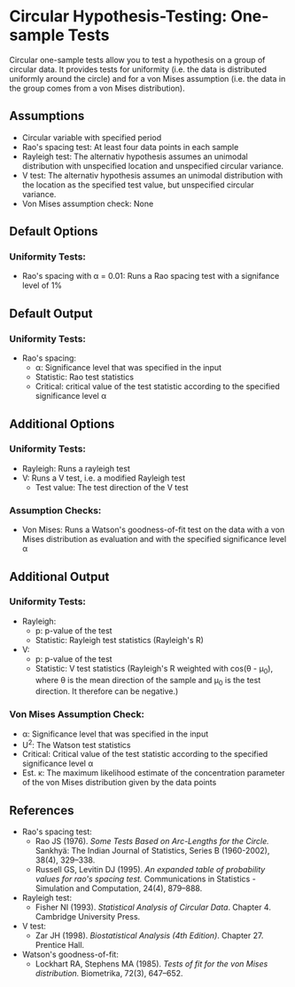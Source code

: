 Circular Hypothesis-Testing: One-sample Tests
==========================

Circular one-sample tests allow you to test a hypothesis on a group of circular data. It provides tests for uniformity (i.e. the data is distributed uniformly around the circle) and for a von Mises assumption (i.e. the data in the group comes from a von Mises distribution).

Assumptions
-----------
- Circular variable with specified period
- Rao's spacing test: At least four data points in each sample
- Rayleigh test: The alternativ hypothesis assumes an unimodal distribution with unspecified location and unspecified circular variance.
- V test: The alternativ hypothesis assumes an unimodal distribution with the location as the specified test value, but unspecified circular variance.
- Von Mises assumption check: None

Default Options
-------
### Uniformity Tests:
- Rao's spacing with &#945; = 0.01: Runs a Rao spacing test with a signifance level of 1%

Default Output
-------

### Uniformity Tests:
- Rao's spacing:
  - &#945;: Significance level that was specified in the input
  - Statistic: Rao test statistics
  - Critical: critical value of the test statistic according to the specified significance level &#945;

Additional Options
-------

### Uniformity Tests:
- Rayleigh: Runs a rayleigh test
- V: Runs a V test, i.e. a modified Rayleigh test
  - Test value: The test direction of the V test

### Assumption Checks:
- Von Mises: Runs a Watson's goodness-of-fit test on the data with a von Mises distribution as evaluation and with the specified significance level &#945;


Additional Output
-------

### Uniformity Tests:
- Rayleigh:
  - p: p-value of the test
  - Statistic: Rayleigh test statistics (Rayleigh's R)
- V: 
  - p: p-value of the test
  - Statistic: V test statistics (Rayleigh's R weighted with cos(&#952; - &#956;<sub>0</sub>), where &#952; is the mean direction of the sample and &#956;<sub>0</sub> is the test direction. It therefore can be negative.)

### Von Mises Assumption Check:
- &#945;: Significance level that was specified in the input
- U<sup>2</sup>: The Watson test statistics
- Critical: Critical value of the test statistic according to the specified significance level &#945;
- Est. &#954;: The maximum likelihood estimate of the concentration parameter of the von Mises distribution given by the data points

References
-------
- Rao's spacing test:
  - Rao JS (1976). *Some Tests Based on Arc-Lengths for the Circle.* Sankhyä: The Indian Journal of Statistics, Series B (1960-2002), 38(4), 329–338.
  - Russell GS, Levitin DJ (1995). *An expanded table of probability values for rao's spacing test.* Communications in Statistics - Simulation and Computation, 24(4), 879–888.
- Rayleigh test:
  - Fisher NI (1993). *Statistical Analysis of Circular Data*. Chapter 4. Cambridge University Press.
- V test:
  - Zar JH (1998). *Biostatistical Analysis (4th Edition)*. Chapter 27. Prentice Hall.
- Watson's goodness-of-fit:
  - Lockhart RA, Stephens MA (1985). *Tests of fit for the von Mises distribution.* Biometrika, 72(3), 647–652.
